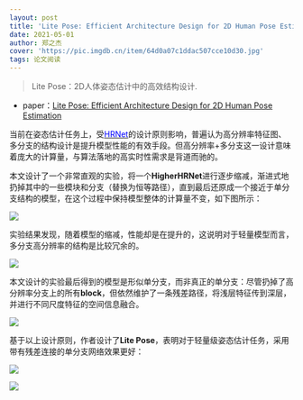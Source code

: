 ```yaml
---
layout: post
title: 'Lite Pose: Efficient Architecture Design for 2D Human Pose Estimation'
date: 2021-05-01
author: 郑之杰
cover: 'https://pic.imgdb.cn/item/64d0a07c1ddac507cce10d30.jpg'
tags: 论文阅读
---
```


> Lite Pose：2D人体姿态估计中的高效结构设计.

- paper：[Lite Pose: Efficient Architecture Design for 2D Human Pose Estimation](https://arxiv.org/abs/2205.01271)

当前在姿态估计任务上，受[<font color=blue>HRNet</font>](https://0809zheng.github.io/2021/04/14/hrnet.html)的设计原则影响，普遍认为高分辨率特征图、多分支的结构设计是提升模型性能的有效手段。但高分辨率+多分支这一设计意味着庞大的计算量，与算法落地的高实时性需求是背道而驰的。

本文设计了一个非常直观的实验，将一个**HigherHRNet**进行逐步缩减，渐进式地扔掉其中的一些模块和分支（替换为恒等路径），直到最后还原成一个接近于单分支结构的模型，在这个过程中保持模型整体的计算量不变，如下图所示：

![](https://pic.imgdb.cn/item/64d0a1e61ddac507cce4c8f1.jpg)

实验结果发现，随着模型的缩减，性能却是在提升的，这说明对于轻量模型而言，多分支高分辨率的结构是比较冗余的。

![](https://pic.imgdb.cn/item/64d0a2391ddac507cce5910e.jpg)

本文设计的实验最后得到的模型是形似单分支，而非真正的单分支：尽管扔掉了高分辨率分支上的所有**block**，但依然维护了一条残差路径，将浅层特征传到深层，并进行不同尺度特征的空间信息融合。

![](https://pic.imgdb.cn/item/64d0a2a41ddac507cce6c4c3.jpg)

基于以上设计原则，作者设计了**Lite Pose**，表明对于轻量级姿态估计任务，采用带有残差连接的单分支网络效果更好：

![](https://pic.imgdb.cn/item/64d0a3561ddac507cce88190.jpg)

![](https://pic.imgdb.cn/item/64d0a3ba1ddac507cce96ee4.jpg)